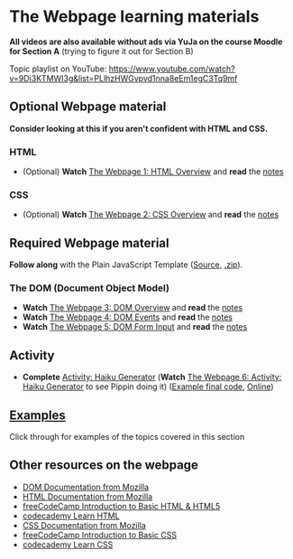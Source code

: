 # The Webpage learning materials

**All videos are also available without ads via YuJa on the course Moodle for Section A** (trying to figure it out for Section B)

Topic playlist on YouTube: <https://www.youtube.com/watch?v=9Di3KTMWI3g&list=PLlhzHWGvpvd1nna8eEm1egC3Tq9mf>

## Optional Webpage material

**Consider looking at this if you aren't confident with HTML and CSS.**

### HTML

- (Optional) **Watch** [The Webpage 1: HTML Overview](https://youtu.be/9Di3KTMWI3g) and **read** the [notes](../topics/the-webpage/html-overview.md)

### CSS

- (Optional) **Watch** [The Webpage 2: CSS Overview](https://youtu.be/849hVdZQVsQ) and **read** the [notes](../topics/the-webpage/css-overview.md)

## Required Webpage material

**Follow along** with the Plain JavaScript Template ([Source](https://www.github.com/pippinbarr/cart263/tree/master/templates/plain-javascript-project), [.zip](https://pippinbarr.com/cart263/templates/plain-javascript-project.zip)).

### The DOM (Document Object Model)

- **Watch** [The Webpage 3: DOM Overview](https://youtu.be/zajq8JthHyw) and **read** the [notes](../topics/the-webpage/dom-overview.md)
- **Watch** [The Webpage 4: DOM Events](https://youtu.be/jPCzpDOg8Ts) and **read** the [notes](../topics/the-webpage/dom-events.md)
- **Watch** [The Webpage 5: DOM Form Input](https://youtu.be/JmdN-mvMaLI) and **read** the [notes](../topics/the-webpage/dom-form-input.md)

## Activity

- **Complete** [Activity: Haiku Generator](../../activities/haiku-generator.md) (**Watch** [The Webpage 6: Activity: Haiku Generator](https://youtu.be/AiuTJMhJhKA) to see Pippin doing it) ([Example final code](https://github.com/pippinbarr/cart263/tree/main/examples/the-webpage/haiku-generator/), [Online](https://pippinbarr.com/cart263/examples/the-webpage/haiku-generator/))

## [Examples](../../examples/#the-webpage)

Click through for examples of the topics covered in this section

## Other resources on the webpage

- [DOM Documentation from Mozilla](https://developer.mozilla.org/en-US/docs/Web/API/Document_Object_Model)
- [HTML Documentation from Mozilla](https://developer.mozilla.org/en-US/docs/Web/HTML)
- [freeCodeCamp Introduction to Basic HTML & HTML5](https://www.freecodecamp.org/learn/responsive-web-design/basic-html-and-html5/)
- [codecademy Learn HTML](https://www.codecademy.com/learn/learn-html)
- [CSS Documentation from Mozilla](https://developer.mozilla.org/en-US/docs/Web/CSS)
- [freeCodeCamp Introduction to Basic CSS](https://www.freecodecamp.org/learn/responsive-web-design/basic-css/)
- [codecademy Learn CSS](https://www.codecademy.com/learn/learn-css)
